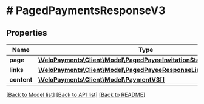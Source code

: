 # # PagedPaymentsResponseV3

## Properties

Name | Type | Description | Notes
------------ | ------------- | ------------- | -------------
**page** | [**\VeloPayments\Client\Model\PagedPayeeInvitationStatusResponsePage**](PagedPayeeInvitationStatusResponsePage.md) |  | [optional]
**links** | [**\VeloPayments\Client\Model\PagedPayeeResponseLinks[]**](PagedPayeeResponseLinks.md) |  | [optional]
**content** | [**\VeloPayments\Client\Model\PaymentV3[]**](PaymentV3.md) |  | [optional]

[[Back to Model list]](../../README.md#models) [[Back to API list]](../../README.md#endpoints) [[Back to README]](../../README.md)
